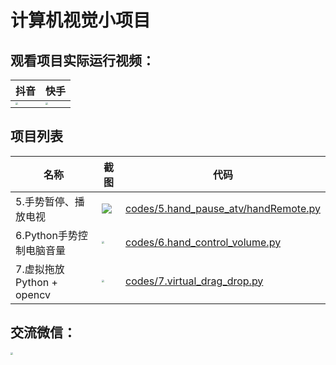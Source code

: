 # 计算机视觉小项目



## 观看项目实际运行视频：

| 抖音                                                         | 快手                                                         |
| ------------------------------------------------------------ | ------------------------------------------------------------ |
| <img src="https://enpei-md.oss-cn-hangzhou.aliyuncs.com/imgIMG_5858.JPG?x-oss-process=style/wp" style="zoom:25%;" /> | <img src="https://enpei-md.oss-cn-hangzhou.aliyuncs.com/imgIMG_5859.JPG?x-oss-process=style/wp" style="zoom:25%;" /> |



## 项目列表

| 名称                       | 截图                                                         | 代码                                                         |
| -------------------------- | ------------------------------------------------------------ | ------------------------------------------------------------ |
| 5.手势暂停、播放电视       | ![](https://enpei-md.oss-cn-hangzhou.aliyuncs.com/imgIMG_5885.jpg?x-oss-process=style/wp) | [codes/5.hand_pause_atv/handRemote.py](https://github.com/enpeizhao/CVprojects/blob/main/codes/5.hand_pause_atv/handRemote.py ) |
| 6.Python手势控制电脑音量   | <img src="https://enpei-md.oss-cn-hangzhou.aliyuncs.com/img20211120135209.png?x-oss-process=style/wp" style="zoom: 25%;" /> | [codes/6.hand_control_volume.py](https://github.com/enpeizhao/CVprojects/blob/main/codes/6.hand_control_volume.py) |
| 7.虚拟拖放 Python + opencv | <img src="https://enpei-md.oss-cn-hangzhou.aliyuncs.com/img20211120135236.png?x-oss-process=style/wp" style="zoom:25%;" /> | [codes/7.virtual_drag_drop.py](https://github.com/enpeizhao/CVprojects/blob/main/codes/7.virtual_drag_drop.py) |



## 交流微信：

<img src="https://enpei-md.oss-cn-hangzhou.aliyuncs.com/imgIMG_5862.JPG?x-oss-process=style/wp" style="zoom:25%;" />

